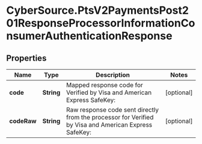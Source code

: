 # CyberSource.PtsV2PaymentsPost201ResponseProcessorInformationConsumerAuthenticationResponse

## Properties
Name | Type | Description | Notes
------------ | ------------- | ------------- | -------------
**code** | **String** | Mapped response code for Verified by Visa and American Express SafeKey:  | [optional] 
**codeRaw** | **String** | Raw response code sent directly from the processor for Verified by Visa and American Express SafeKey:  | [optional] 



